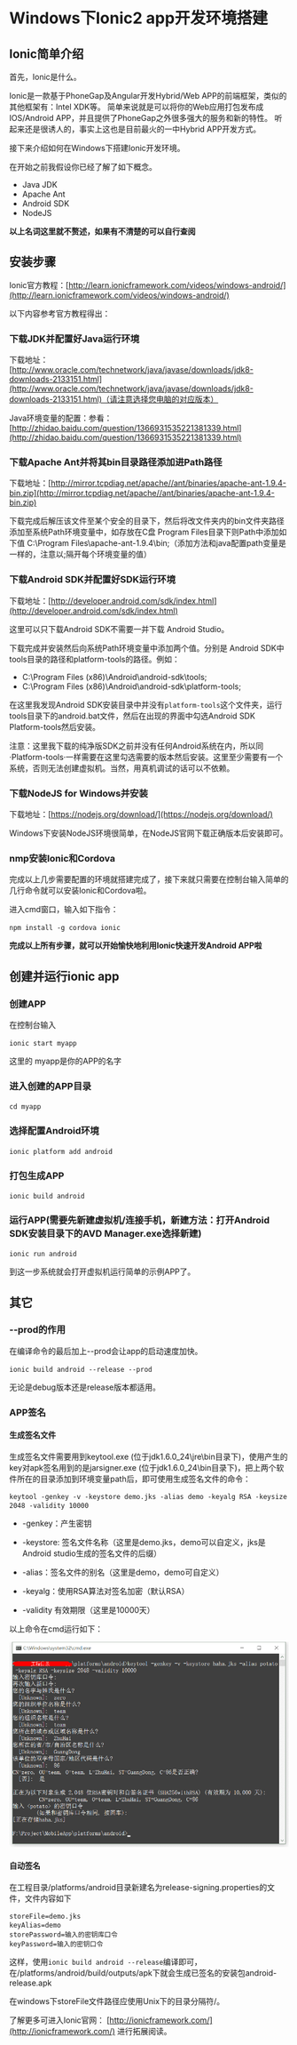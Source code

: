 # Windows下Ionic2 app开发环境搭建

## Ionic简单介绍

首先，Ionic是什么。

Ionic是一款基于PhoneGap及Angular开发Hybrid/Web APP的前端框架，类似的其他框架有：Intel XDK等。
简单来说就是可以将你的Web应用打包发布成IOS/Android APP，并且提供了PhoneGap之外很多强大的服务和新的特性。
听起来还是很诱人的，事实上这也是目前最火的一中Hybrid APP开发方式。

接下来介绍如何在Windows下搭建Ionic开发环境。

在开始之前我假设你已经了解了如下概念。

- Java JDK 
- Apache Ant
- Android SDK
- NodeJS

**以上名词这里就不赘述，如果有不清楚的可以自行查阅**

## 安装步骤

Ionic官方教程：[http://learn.ionicframework.com/videos/windows-android/](http://learn.ionicframework.com/videos/windows-android/)

以下内容参考官方教程得出：

### 下载JDK并配置好Java运行环境

下载地址：[http://www.oracle.com/technetwork/java/javase/downloads/jdk8-downloads-2133151.html](http://www.oracle.com/technetwork/java/javase/downloads/jdk8-downloads-2133151.html)（请注意选择您电脑的对应版本）

Java环境变量的配置：参看：[http://zhidao.baidu.com/question/1366931535221381339.html](http://zhidao.baidu.com/question/1366931535221381339.html)

### 下载Apache Ant并将其bin目录路径添加进Path路径

下载地址：[http://mirror.tcpdiag.net/apache//ant/binaries/apache-ant-1.9.4-bin.zip](http://mirror.tcpdiag.net/apache//ant/binaries/apache-ant-1.9.4-bin.zip)

下载完成后解压该文件至某个安全的目录下，然后将改文件夹内的bin文件夹路径添加至系统Path环境变量中，如存放在C盘 Program Files目录下则Path中添加如下值 C:\Program Files\apache-ant-1.9.4\bin;（添加方法和java配置path变量是一样的，注意以;隔开每个环境变量的值）

### 下载Android SDK并配置好SDK运行环境

下载地址：[http://developer.android.com/sdk/index.html](http://developer.android.com/sdk/index.html)
 
这里可以只下载Android SDK不需要一并下载 Android Studio。

下载完成并安装然后向系统Path环境变量中添加两个值。分别是 Android SDK中tools目录的路径和platform-tools的路径。例如：

- C:\Program Files (x86)\Android\android-sdk\tools;
- C:\Program Files (x86)\Android\android-sdk\platform-tools;
        
在这里我发现Android SDK安装目录中并没有`platform-tools`这个文件夹，运行tools目录下的android.bat文件，然后在出现的界面中勾选Android SDK Platform-tools然后安装。

注意：这里我下载的纯净版SDK之前并没有任何Android系统在内，所以同·Platform-tools·一样需要在这里勾选需要的版本然后安装。这里至少需要有一个系统，否则无法创建虚拟机。当然，用真机调试的话可以不依赖。

### 下载NodeJS for Windows并安装

下载地址：[https://nodejs.org/download/](https://nodejs.org/download/)

Windows下安装NodeJS环境很简单，在NodeJS官网下载正确版本后安装即可。

### nmp安装Ionic和Cordova

完成以上几步需要配置的环境就搭建完成了，接下来就只需要在控制台输入简单的几行命令就可以安装Ionic和Cordova啦。

进入cmd窗口，输入如下指令：

`npm install -g cordova ionic`

**完成以上所有步骤，就可以开始愉快地利用Ionic快速开发Android APP啦**

## 创建并运行ionic app

### 创建APP 

在控制台输入

`ionic start myapp`

这里的 myapp是你的APP的名字

### 进入创建的APP目录

`cd myapp`

### 选择配置Android环境

`ionic platform add android`

### 打包生成APP

`ionic build android`

### 运行APP(需要先新建虚拟机/连接手机，新建方法：打开Android SDK安装目录下的AVD Manager.exe选择新建)

`ionic run android`

到这一步系统就会打开虚拟机运行简单的示例APP了。

## 其它

### --prod的作用

在编译命令的最后加上--prod会让app的启动速度加快。

`ionic build android --release --prod`

无论是debug版本还是release版本都适用。

### APP签名

#### 生成签名文件

生成签名文件需要用到keytool.exe (位于jdk1.6.0_24\jre\bin目录下)，使用产生的key对apk签名用到的是jarsigner.exe (位于jdk1.6.0_24\bin目录下)，把上两个软件所在的目录添加到环境变量path后，即可使用生成签名文件的命令：

```
keytool -genkey -v -keystore demo.jks -alias demo -keyalg RSA -keysize 2048 -validity 10000
```

- -genkey：产生密钥

- -keystore: 签名文件名称（这里是demo.jks，demo可以自定义，jks是Android studio生成的签名文件的后缀）

- -alias：签名文件的别名（这里是demo，demo可自定义）

- -keyalg：使用RSA算法对签名加密（默认RSA）

- -validity 有效期限（这里是10000天）

以上命令在cmd运行如下：

![cmd运行](./resources/cmd.png)

#### 自动签名

在工程目录/platforms/android目录新建名为release-signing.properties的文件，文件内容如下

	storeFile=demo.jks
	keyAlias=demo
	storePassword=输入的密钥库口令
	keyPassword=输入的密钥口令

这样，使用`ionic build android --release`编译即可，在/platforms/android/build/outputs/apk下就会生成已签名的安装包android-release.apk
   
在windows下storeFile文件路径应使用Unix下的目录分隔符/。

了解更多可进入Ionic官网： [http://ionicframework.com/](http://ionicframework.com/) 进行拓展阅读。
